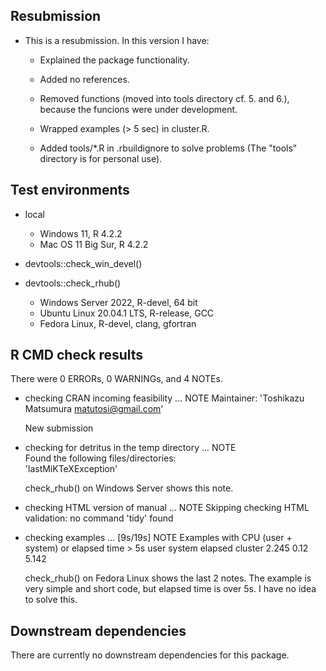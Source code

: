 ## Resubmission

*   This is a resubmission. In this version I have:
      * Explained the package functionality.

      * Added no references.

      * Removed functions (moved into tools directory cf. 5. and 6.), because the funcions were under development.

      * Wrapped examples (> 5 sec) in cluster.R.

      * Added tools/*.R in .rbuildignore to solve problems (The "tools" directory is for personal use). 


## Test environments

* local
    * Windows 11, R 4.2.2
    * Mac OS 11 Big Sur, R 4.2.2

* devtools::check_win_devel()

* devtools::check_rhub()
    * Windows Server 2022, R-devel, 64 bit
    * Ubuntu Linux 20.04.1 LTS, R-release, GCC
    * Fedora Linux, R-devel, clang, gfortran


## R CMD check results

There were 0 ERRORs, 0 WARNINGs, and 4 NOTEs.

* checking CRAN incoming feasibility ... NOTE
  Maintainer: 'Toshikazu Matsumura <matutosi@gmail.com>'

  New submission


* checking for detritus in the temp directory ... NOTE   
  Found the following files/directories:   
    'lastMiKTeXException'   

  check_rhub() on Windows Server shows this note. 


* checking HTML version of manual ... NOTE
  Skipping checking HTML validation: no command 'tidy' found

* checking examples ... [9s/19s] NOTE
  Examples with CPU (user + system) or elapsed time > 5s
           user system elapsed
  cluster 2.245   0.12   5.142


  check_rhub() on Fedora Linux shows the last 2 notes.
  The example is very simple and short code, but elapsed time is over 5s.
  I have no idea to solve this.


## Downstream dependencies

There are currently no downstream dependencies for this package.
